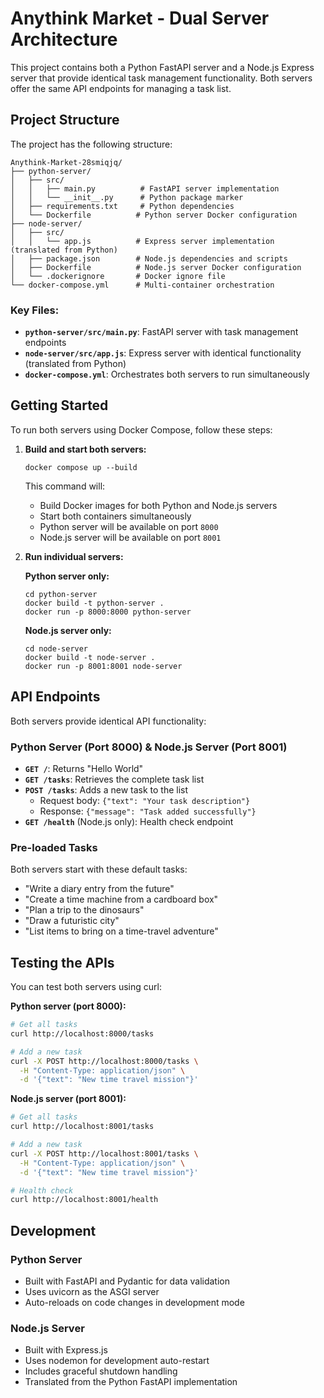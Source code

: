 # Anythink Market - Dual Server Architecture

This project contains both a Python FastAPI server and a Node.js Express server that provide identical task management functionality. Both servers offer the same API endpoints for managing a task list.

## Project Structure

The project has the following structure:

```
Anythink-Market-28smiqjq/
├── python-server/
│   ├── src/
│   │   ├── main.py          # FastAPI server implementation
│   │   └── __init__.py      # Python package marker
│   ├── requirements.txt     # Python dependencies
│   └── Dockerfile          # Python server Docker configuration
├── node-server/
│   ├── src/
│   │   └── app.js          # Express server implementation (translated from Python)
│   ├── package.json        # Node.js dependencies and scripts
│   ├── Dockerfile          # Node.js server Docker configuration
│   └── .dockerignore       # Docker ignore file
└── docker-compose.yml      # Multi-container orchestration
```

### Key Files:

- **`python-server/src/main.py`**: FastAPI server with task management endpoints
- **`node-server/src/app.js`**: Express server with identical functionality (translated from Python)
- **`docker-compose.yml`**: Orchestrates both servers to run simultaneously

## Getting Started

To run both servers using Docker Compose, follow these steps:

1. **Build and start both servers:**

   ```shell
   docker compose up --build
   ```

   This command will:
   - Build Docker images for both Python and Node.js servers
   - Start both containers simultaneously
   - Python server will be available on port `8000`
   - Node.js server will be available on port `8001`

2. **Run individual servers:**

   **Python server only:**
   ```shell
   cd python-server
   docker build -t python-server .
   docker run -p 8000:8000 python-server
   ```

   **Node.js server only:**
   ```shell
   cd node-server
   docker build -t node-server .
   docker run -p 8001:8001 node-server
   ```

## API Endpoints

Both servers provide identical API functionality:

### Python Server (Port 8000) & Node.js Server (Port 8001)

- **`GET /`**: Returns "Hello World"
- **`GET /tasks`**: Retrieves the complete task list
- **`POST /tasks`**: Adds a new task to the list
  - Request body: `{"text": "Your task description"}`
  - Response: `{"message": "Task added successfully"}`
- **`GET /health`** (Node.js only): Health check endpoint

### Pre-loaded Tasks

Both servers start with these default tasks:
- "Write a diary entry from the future"
- "Create a time machine from a cardboard box"
- "Plan a trip to the dinosaurs"
- "Draw a futuristic city"
- "List items to bring on a time-travel adventure"

## Testing the APIs

You can test both servers using curl:

**Python server (port 8000):**
```bash
# Get all tasks
curl http://localhost:8000/tasks

# Add a new task
curl -X POST http://localhost:8000/tasks \
  -H "Content-Type: application/json" \
  -d '{"text": "New time travel mission"}'
```

**Node.js server (port 8001):**
```bash
# Get all tasks
curl http://localhost:8001/tasks

# Add a new task
curl -X POST http://localhost:8001/tasks \
  -H "Content-Type: application/json" \
  -d '{"text": "New time travel mission"}'

# Health check
curl http://localhost:8001/health
```

## Development

### Python Server
- Built with FastAPI and Pydantic for data validation
- Uses uvicorn as the ASGI server
- Auto-reloads on code changes in development mode

### Node.js Server
- Built with Express.js
- Uses nodemon for development auto-restart
- Includes graceful shutdown handling
- Translated from the Python FastAPI implementation
